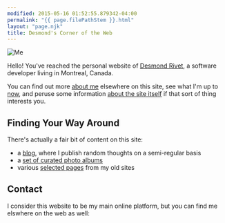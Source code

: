 ```yaml
---
modified: 2015-05-16 01:52:55.879342-04:00
permalink: "{{ page.filePathStem }}.html"
layout: "page.njk"
title: Desmond's Corner of the Web
---
```


<section class="h-card">
<div>
<img class="u-photo mug" src="/static/img/me03.jpg"
     alt="Me" title="Me"/>

Hello! You've reached the personal website of <a class="p-name u-url u-uid"
href="/">Desmond Rivet</a>, a <span class="p-note">software developer</span>
living in <span class="p-locality">Montreal<span>, <span
class="p-country">Canada</span>.

You can find out more [about me][1] elsewhere on this site, see what I'm up
to [now][6], and peruse some information [about the site itself][2] if that
sort of thing interests you.
</div>

## Finding Your Way Around

There's actually a fair bit of content on this site:

* a [blog][3], where I publish random thoughts on a semi-regular basis
* a [set of curated photo albums][4]
* various [selected pages][5] from my old sites

## Contact 

I consider this website to be my main online platform, but you can find me
elswhere on the web as well:

<div class="row row--spacious">
    <a href="http://www.facebook.com/desmond.rivet" title="Facebook" rel="me">
        <i class="fab fa-facebook-square"></i>
    </a>
    <a href="https://www.instagram.com/thegreatdesmondo/" title="Instagram" rel="me">
        <i class="fab fa-instagram"></i>
    </a> 
    <a href="http://www.twitter.com/desmondrivet" title="Twitter" rel="me">
        <i class="fab fa-twitter"></i>
    </a>
    <a href="https://github.com/drivet" title="Github" rel="me">
        <i class="fab fa-github"></i>
    </a>
    <a href="http://ca.linkedin.com/in/desmondrivet" title="LinkedIn" rel="me">
        <i class="fab fa-linkedin-in"></i>
    </a>
</div>

</section>

[1]: /about
[2]: /colophon
[3]: /posts/blog/
[4]: /posts/albums/
[5]: /oldsite/
[6]: /now

